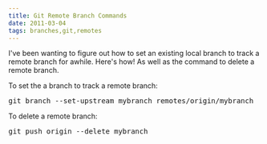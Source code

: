 ```yaml
---
title: Git Remote Branch Commands
date: 2011-03-04
tags: branches,git,remotes
---
```

I've been wanting to figure out how to set an existing local branch to track a remote branch for awhile. Here's how! As well as the command to delete a remote branch.

To set the a branch to track a remote branch:

<pre class="sh_sh">
git branch --set-upstream mybranch remotes/origin/mybranch
</pre>

To delete a remote branch:

<pre class="sh_sh">
git push origin --delete mybranch
</pre>

